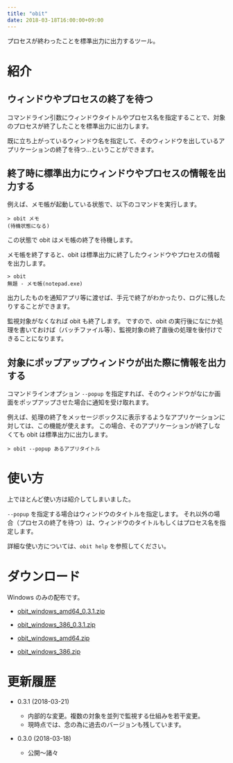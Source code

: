 ```yaml
---
title: "obit"
date: 2018-03-18T16:00:00+09:00
---
```


プロセスが終わったことを標準出力に出力するツール。

<!--more-->

# 紹介

## ウィンドウやプロセスの終了を待つ

コマンドライン引数にウィンドウタイトルやプロセス名を指定することで、対象のプロセスが終了したことを標準出力に出力します。

既に立ち上がっているウィンドウ名を指定して、そのウィンドウを出しているアプリケーションの終了を待つ…ということができます。


## 終了時に標準出力にウィンドウやプロセスの情報を出力する

例えば、メモ帳が起動している状態で、以下のコマンドを実行します。

```
> obit メモ
(待機状態になる)
```

この状態で obit はメモ帳の終了を待機します。

メモ帳を終了すると、obit は標準出力に終了したウィンドウやプロセスの情報を出力します。

```
> obit
無題 - メモ帳(notepad.exe)
```

出力したものを通知アプリ等に渡せば、手元で終了がわかったり、ログに残したりすることができます。

監視対象がなくなれば obit も終了します。
ですので、obit の実行後になにか処理を書いておけば（バッチファイル等）、監視対象の終了直後の処理を後付けできることになります。


## 対象にポップアップウィンドウが出た際に情報を出力する

コマンドラインオプション ```--popup``` を指定すれば、そのウィンドウがなにか画面をポップアップさせた場合に通知を受け取れます。

例えば、処理の終了をメッセージボックスに表示するようなアプリケーションに対しては、この機能が使えます。
この場合、そのアプリケーションが終了しなくても obit は標準出力に出力します。

```
> obit --popup あるアプリタイトル
```

# 使い方

上でほとんど使い方は紹介してしまいました。

```--popup``` を指定する場合はウィンドウのタイトルを指定します。
それ以外の場合（プロセスの終了を待つ）は、ウィンドウのタイトルもしくはプロセス名を指定します。

詳細な使い方については、```obit help``` を参照してください。

# ダウンロード

Windows のみの配布です。

* [obit_windows_amd64_0.3.1.zip](https://github.com/ShuheiKubota/ShuheiKubota.github.io/releases/download/site/obit_windows_amd64_0.3.1.zip)
* [obit_windows_386_0.3.1.zip](https://github.com/ShuheiKubota/ShuheiKubota.github.io/releases/download/site/obit_windows_386_0.3.1.zip)

* [obit_windows_amd64.zip](https://github.com/ShuheiKubota/ShuheiKubota.github.io/releases/download/site/obit_windows_amd64.zip)
* [obit_windows_386.zip](https://github.com/ShuheiKubota/ShuheiKubota.github.io/releases/download/site/obit_windows_386.zip)

# 更新履歴

* 0.3.1 (2018-03-21)
    * 内部的な変更。複数の対象を並列で監視する仕組みを若干変更。
    * 現時点では、念の為に過去のバージョンも残しています。

* 0.3.0 (2018-03-18)
    * 公開～諸々
